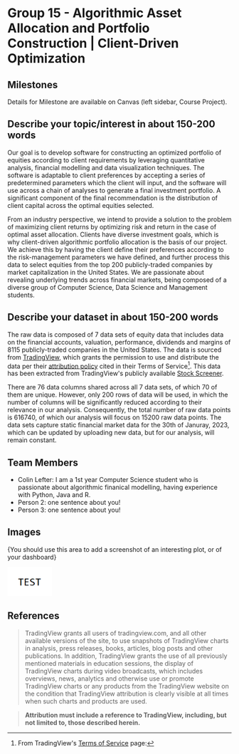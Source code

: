 # Group 15 - Algorithmic Asset Allocation and Portfolio Construction | Client-Driven Optimization

## Milestones

Details for Milestone are available on Canvas (left sidebar, Course Project).

## Describe your topic/interest in about 150-200 words

Our goal is to develop software for constructing an optimized portfolio of equities according to client requirements by leveraging quantitative analysis, financial modelling and data visualization techniques. The software is adaptable to client preferences by accepting a series of predetermined parameters which the client will input, and the software will use across a chain of analyses to generate a final investment portfolio. A significant component of the final recommendation is the distribution of client capital across the optimal equities selected.

From an industry perspective, we intend to provide a solution to the problem of maximizing client returns by optimizing risk and return in the case of optimal asset allocation. Clients have diverse investment goals, which is why client-driven algorithmic portfolio allocation is the basis of our project. We achieve this by having the client define their preferences according to the risk-management parameters we have defined, and further process this data to select equities from the top 200 publicly-traded companies by market capitalization in the United States. We are passionate about revealing underlying trends across financial markets, being composed of a diverse group of Computer Science, Data Science and Management students.

## Describe your dataset in about 150-200 words

The raw data is composed of 7 data sets of equity data that includes data on the financial accounts, valuation, performance, dividends and margins of 8115 publicly-traded companies in the United States. The data is sourced from [TradingView](https://www.tradingview.com/), which grants the permission to use and distribute the data per their [attribution policy](https://www.tradingview.com/policies/) cited in their Terms of Service[^1]. This data has been extracted from TradingView's publicly available [Stock Screener](https://www.tradingview.com/screener/).

There are 76 data columns shared across all 7 data sets, of which 70 of them are unique. However, only 200 rows of data will be used, in which the number of columns will be significantly reduced according to their relevance in our analysis. Consequently, the total number of raw data points is 616740, of which our analysis will focus on 15200 raw data points. The data sets capture static financial market data for the 30th of Januray, 2023, which can be updated by uploading new data, but for our analysis, will remain constant.

## Team Members

- Colin Lefter: I am a 1st year Computer Science student who is passionate about algorithmic finanical modelling, having experience with Python, Java and R.
- Person 2: one sentence about you!
- Person 3: one sentence about you!

## Images

{You should use this area to add a screenshot of an interesting plot, or of your dashboard}

<img src ="images/test.png" width="100px">

## References

[^1]: From TradingView's [Terms of Service](https://www.tradingview.com/policies/) page:

> TradingView grants all users of tradingview.com, and all other available versions of the site, to use snapshots of TradingView charts in analysis, press releases, books, articles, blog posts and other publications. In addition, TradingView grants the use of all previously mentioned materials in education sessions, the display of TradingView charts during video broadcasts, which includes overviews, news, analytics and otherwise use or promote TradingView charts or any products from the TradingView website on the condition that TradingView attribution is clearly visible at all times when such charts and products are used.

> **Attribution must include a reference to TradingView, including, but not limited to, those described herein.**